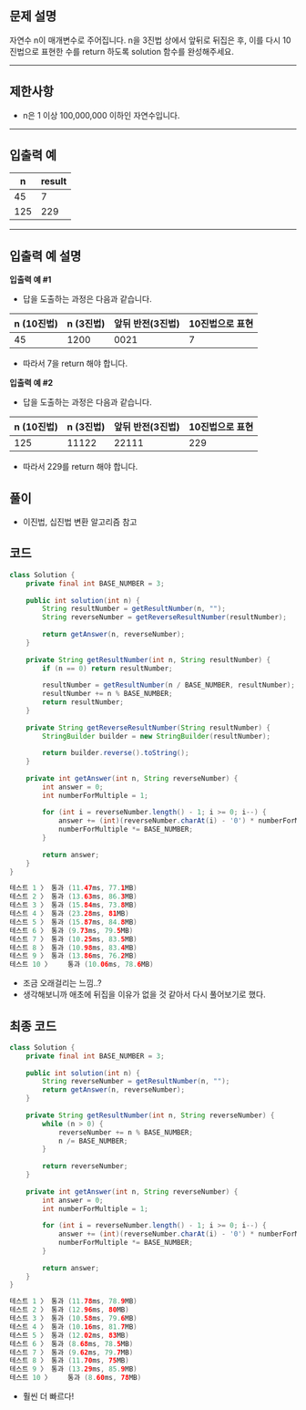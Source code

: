 ## **문제 설명**

자연수 n이 매개변수로 주어집니다. n을 3진법 상에서 앞뒤로 뒤집은 후, 이를 다시 10진법으로 표현한 수를 return 하도록 solution 함수를 완성해주세요.

---

## 제한사항

- n은 1 이상 100,000,000 이하인 자연수입니다.

---

## 입출력 예

| n | result |
| --- | --- |
| 45 | 7 |
| 125 | 229 |

---

## 입출력 예 설명

**입출력 예 #1**

- 답을 도출하는 과정은 다음과 같습니다.

| n (10진법) | n (3진법) | 앞뒤 반전(3진법) | 10진법으로 표현 |
| --- | --- | --- | --- |
| 45 | 1200 | 0021 | 7 |
- 따라서 7을 return 해야 합니다.

**입출력 예 #2**

- 답을 도출하는 과정은 다음과 같습니다.

| n (10진법) | n (3진법) | 앞뒤 반전(3진법) | 10진법으로 표현 |
| --- | --- | --- | --- |
| 125 | 11122 | 22111 | 229 |
- 따라서 229를 return 해야 합니다.

## 풀이

- 이진법, 십진법 변환 알고리즘 참고

## 코드

```java
class Solution {
    private final int BASE_NUMBER = 3;
    
    public int solution(int n) {
        String resultNumber = getResultNumber(n, "");
        String reverseNumber = getReverseResultNumber(resultNumber);
        
        return getAnswer(n, reverseNumber);
    }
    
    private String getResultNumber(int n, String resultNumber) {
        if (n == 0) return resultNumber;
        
        resultNumber = getResultNumber(n / BASE_NUMBER, resultNumber);
        resultNumber += n % BASE_NUMBER;
        return resultNumber;
    }
    
    private String getReverseResultNumber(String resultNumber) {
        StringBuilder builder = new StringBuilder(resultNumber);
        
        return builder.reverse().toString();
    }
    
    private int getAnswer(int n, String reverseNumber) {
        int answer = 0;
        int numberForMultiple = 1;
        
        for (int i = reverseNumber.length() - 1; i >= 0; i--) {
            answer += (int)(reverseNumber.charAt(i) - '0') * numberForMultiple;
            numberForMultiple *= BASE_NUMBER;
        }
        
        return answer;
    }
}

테스트 1 〉	통과 (11.47ms, 77.1MB)
테스트 2 〉	통과 (13.63ms, 86.3MB)
테스트 3 〉	통과 (15.84ms, 73.8MB)
테스트 4 〉	통과 (23.28ms, 81MB)
테스트 5 〉	통과 (15.87ms, 84.8MB)
테스트 6 〉	통과 (9.73ms, 79.5MB)
테스트 7 〉	통과 (10.25ms, 83.5MB)
테스트 8 〉	통과 (10.98ms, 83.4MB)
테스트 9 〉	통과 (13.86ms, 76.2MB)
테스트 10 〉	통과 (10.06ms, 78.6MB)
```

- 조금 오래걸리는 느낌..?
- 생각해보니까 애초에 뒤집을 이유가 없을 것 같아서 다시 풀어보기로 했다.

## 최종 코드

```java
class Solution {
    private final int BASE_NUMBER = 3;
    
    public int solution(int n) {
        String reverseNumber = getResultNumber(n, "");
        return getAnswer(n, reverseNumber);
    }
    
    private String getResultNumber(int n, String reverseNumber) {
        while (n > 0) {
            reverseNumber += n % BASE_NUMBER;
            n /= BASE_NUMBER;
        }
        
        return reverseNumber;
    }
    
    private int getAnswer(int n, String reverseNumber) {
        int answer = 0;
        int numberForMultiple = 1;
        
        for (int i = reverseNumber.length() - 1; i >= 0; i--) {
            answer += (int)(reverseNumber.charAt(i) - '0') * numberForMultiple;
            numberForMultiple *= BASE_NUMBER;
        }
        
        return answer;
    }
}

테스트 1 〉	통과 (11.78ms, 78.9MB)
테스트 2 〉	통과 (12.96ms, 80MB)
테스트 3 〉	통과 (10.58ms, 79.6MB)
테스트 4 〉	통과 (10.16ms, 81.7MB)
테스트 5 〉	통과 (12.02ms, 83MB)
테스트 6 〉	통과 (8.68ms, 78.5MB)
테스트 7 〉	통과 (9.62ms, 79.7MB)
테스트 8 〉	통과 (11.70ms, 75MB)
테스트 9 〉	통과 (13.29ms, 85.9MB)
테스트 10 〉	통과 (8.60ms, 78MB)
```

- 훨씬 더 빠르다!
